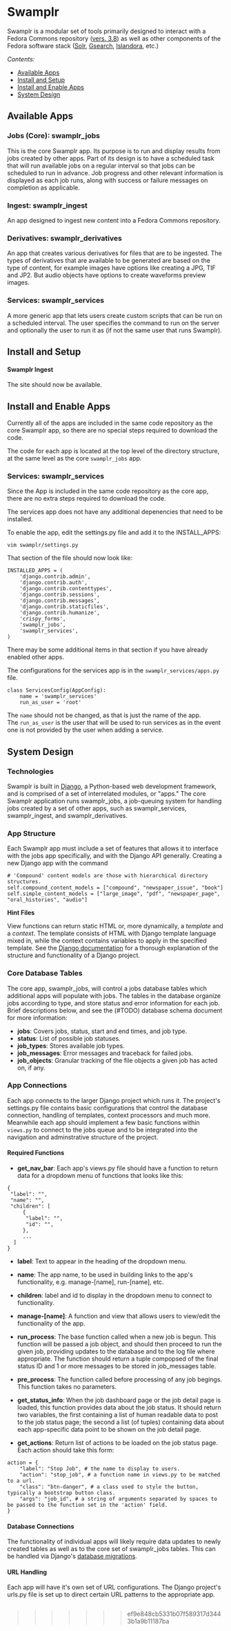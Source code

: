 # Swamplr

Swamplr is a modular set of tools primarily designed to interact with a Fedora Commons repository ([vers. 3.8](https://wiki.duraspace.org/display/FEDORA38/Fedora+3.8+Documentation)) as well as other components of the Fedora software stack ([Solr](https://lucene.apache.org/solr/guide/), [Gsearch](https://github.com/fcrepo3/gsearch), [Islandora](https://wiki.duraspace.org/display/ISLANDORA/Islandora), etc.)

*Contents:*  
* [Available Apps](#available-apps)  
* [Install and Setup](#install-and-setup)
* [Install and Enable Apps](#install-and-enable-apps)
* [System Design](#system-design)  


## Available Apps

### Jobs (Core): swamplr_jobs
This is the core Swamplr app. Its purpose is to run and display results from jobs created by other apps. Part of its
design is to have a scheduled task that will run available jobs on a regular interval so that jobs can be scheduled to run
in advance. Job progress and other relevant information is displayed as each job runs, along with success or failure messages
on completion as applicable.

### Ingest: swamplr_ingest
An app designed to ingest new content into a Fedora Commons repository.

### Derivatives: swamplr_derivatives
An app that creates various derivatives for files that are to be ingested. The types of derivatives that are available to be generated are based on the type of content, for example images have options like creating a JPG, TIF and JP2. But audio objects have options to create waveforms preview images.  

### Services: swamplr_services
A more generic app that lets users create custom scripts that can be run on a scheduled interval. The user specifies the
command to run on the server and optionally the user to run it as (if not the same user that runs Swamplr).

## Install and Setup


#### Swamplr Ingest

The site should now be available. 


## Install and Enable Apps
Currently all of the apps are included in the same code repository as the core Swamplr app, so there are no special steps required to download the code.

The code for each app is located at the top level of the directory structure, at the same level as the core `swamplr_jobs` app.

### Services: swamplr_services
Since the App is included in the same code repository as the core app, there are no extra steps required to download the code.

The services app does not have any additional depenencies that need to be installed.

To enable the app, edit the settings.py file and add it to the INSTALL_APPS:
```
vim swamplr/settings.py
```

That section of the file should now look like:
```
INSTALLED_APPS = (
    'django.contrib.admin',
    'django.contrib.auth',
    'django.contrib.contenttypes',
    'django.contrib.sessions',
    'django.contrib.messages',
    'django.contrib.staticfiles',
    'django.contrib.humanize',
    'crispy_forms',
    'swamplr_jobs',
    'swamplr_services',
)
```

There may be some additional items in that section if you have already enabled other apps. 

The configurations for the services app is in the `swamplr_services/apps.py` file.
```
class ServicesConfig(AppConfig):
    name = 'swamplr_services'
    run_as_user = 'root'
```
The `name` should not be changed, as that is just the name of the app.  
The `run_as_user` is the user that will be used to run services as in the event one is not provided by the user when adding a service.  


## System Design
### Technologies

Swamplr is built in [Django](https://www.djangoproject.com/), a Python-based web development framework, and is comprised of a set of interrelated modules, or "apps." The core Swamplr application runs swamplr_jobs, a job-queuing system for handling jobs created by a set of other apps, such as swamplr_services, swamplr_ingest, and swamplr_derivatives. 

### App Structure

Each Swamplr app must include a set of features that allows it to interface with the jobs app specifically, and with the Django API generally. Creating a new Django app with the command
```
# 'Compound' content models are those with hierarchical directory structures.
self.compound_content_models = ["compound", "newspaper_issue", "book"]
self.simple_content_models = ["large_image", "pdf", "newspaper_page", "oral_histories", "audio"]
```


**Hint Files**

View functions can return static HTML or, more dynamically, a *template* and a *context*. The template consists of HTML with Django template language mixed in, while the context contains variables to apply in the specified template. See the [Django documentation](https://www.djangoproject.com/) for a thorough explanation of the structure and functionality of a Django project. 

### Core Database Tables

The core app, swamplr_jobs, will control a jobs database tables which additional apps will populate with jobs. The tables in the database organize jobs according to type, and store status and error information for each job. Brief descriptions below, and see the (#TODO) database schema document for more information:

* **jobs**: Covers jobs, status, start and end times, and job type.
* **status**: List of possible job statuses.
* **job_types**: Stores available job types.
* **job_messages**: Error messages and traceback for failed jobs.
* **job_objects**: Granular tracking of the file objects a given job has acted on, if any.

### App Connections

Each app connects to the larger Django project which runs it. The project's settings.py file contains basic configurations that control the database connection, handling of templates, context processors and much more. Meanwhile each app should implement a few basic functions within `views.py` to connect to the jobs queue and to be integrated into the navigation and adminstrative structure of the project.

#### Required Functions

* **get_nav_bar**: Each app's views.py file should have a function to return data for a dropdown menu of functions that looks like this:
```
{
 "label": "",
 "name": "",
 "children": [
     {
      "label": "",
      "id": "",
     },
     ...
  ]
}
```
  * **label**: Text to appear in the heading of the dropdown menu.
  * **name**: The app name, to be used in building links to the app's functionality, e.g. manage-[name], run-[name], etc.
  * **children**: label and id to display in the dropdown menu to connect to functionality.
  

* **manage-[name]**: A function and view that allows users to view/edit the functionality of the app.
* **run_process**: The base function called when a new job is begun. This function will be passed a job object, and should then proceed to run the given job, providing updates to the database and to the log file where appropriate. The function should return a tuple compopsed of the final status ID and 1 or more messages to be stored in job_messages table.
* **pre_process**: The function called before processing of any job begings. This function takes no parameters.
* **get_status_info**: When the job dashboard page or the job detail page is loaded, this function provides data about the job status. It should return two variables, the first containing a list of human readable data to post to the job status page; the second a list (of tuples) containing data about each app-specific data point to be shown on the job detail page.
* **get_actions**: Return list of actions to be loaded on the job status page. Each action should take this form:
```
action = {
    "label": "Stop Job", # the name to display to users.
    "action": "stop_job", # a function name in views.py to be matched to a url.
    "class": "btn-danger", # a class used to style the button, typically a bootstrap button class.
    "args": "job_id", # a string of arguments separated by spaces to be passed to the function set in the 'action' field.
}
```


#### Database Connections

The functionality of individual apps will likely require data updates to newly created tables as well as to the core set of swamplr_jobs tables. This can be handled via Django's [database migrations](https://docs.djangoproject.com/en/1.11/topics/migrations/).

#### URL Handling

Each app will have it's own set of URL configurations. The Django project's urls.py file is set up to direct certain URL patterns to the appropriate app.


```python

```
>>>>>>> ef9e848cb5331b07f589317d3443b1a9b11187ba
